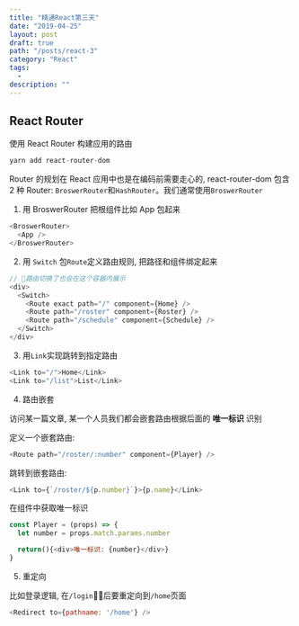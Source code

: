 ```yaml
---
title: "精通React第三天"
date: "2019-04-25"
layout: post
draft: true
path: "/posts/react-3"
category: "React"
tags:
  - 
description: ""
---
```



## React Router

使用 React Router 构建应用的路由

```javascript
yarn add react-router-dom
```

Router 的规划在 React 应用中也是在编码前需要走心的, react-router-dom 包含 2 种 Router: `BroswerRouter`和`HashRouter`。我们通常使用`BroswerRouter`

1. 用 BroswerRouter 把根组件比如 App 包起来

```javascript
<BroswerRouter>
  <App />
</BroswerRouter>
```

2. 用 `Switch` 包`Route`定义路由规则, 把路径和组件绑定起来

```javascript
// 路由切换了也会在这个容器内展示
<div>
  <Switch>
    <Route exact path="/" component={Home} />
    <Route path="/roster" component={Roster} />
    <Route path="/schedule" component={Schedule} />
  </Switch>
</div>
```

3. 用`Link`实现跳转到指定路由

```javascript
<Link to="/">Home</Link>
<Link to="/list">List</Link>
```

4. 路由嵌套

访问某一篇文章, 某一个人员我们都会嵌套路由根据后面的 **唯一标识** 识别

定义一个嵌套路由:

```javascript
<Route path="/roster/:number" component={Player} />
```

跳转到嵌套路由:

```javascript
<Link to={`/roster/${p.number}`}>{p.name}</Link>
```

在组件中获取唯一标识

```javascript
const Player = (props) => {
  let number = props.match.params.number

  return(){<div>唯一标识: {number}</div>}
}
```

5. 重定向

比如登录逻辑, 在`/login`后要重定向到`/home`页面

```javascript
<Redirect to={pathname: '/home'} />
```
